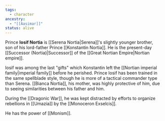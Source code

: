```yaml
---
tags:
  - character
ancestry:
  - "[[Aasimar]]"
status: alive
---
```


Prince **Iosif Nortia** is [[Serena Nortia|Serena]]'s slightly younger brother, son of his lord-father Prince [[Konstantin Nortia]]. He is the present-day [[Successor (Nortia)|Successor]] of the [[Great Nortian Empire|Nortian empire]].

Iosif was among the last "gifts" which Konstantin left the [[Nortian imperial family|imperial family]] before he perished. Prince Iosif has been trained in the same spellblade style, though he is more of a tactical commander type than Serena. [[Bianca Nortia]], his mother, was highly protective of him, due to seeing similarities between his father and him.

During the [[Dragonic War]], he was kept distracted by efforts to organize rebellions in [[Umazia]] by the [[Monoceron Exselcis]].

He has the power of [[Monism]].